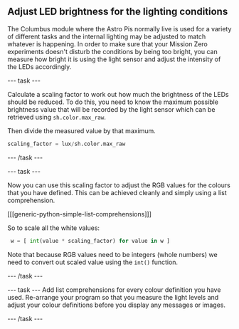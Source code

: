 ## Adjust LED brightness for the lighting conditions

The Columbus module where the Astro Pis normally live is used for a variety of different tasks and the internal lighting may be adjusted to match whatever is happening. In order to make sure that your Mission Zero experiments doesn't disturb the conditions by being too bright, you can measure how bright it is using the light sensor and adjust the intensity of the LEDs accordingly.

--- task ---

Calculate a scaling factor to work out how much the brightness of the LEDs should be reduced. To do this, you need to know the maximum possible brightness value that will be recorded by the light sensor which can be retrieved using `sh.color.max_raw`.

Then divide the measured value by that maximum. 

```python
scaling_factor = lux/sh.color.max_raw
```

--- /task ---

--- task ---

Now you can use this scaling factor to adjust the RGB values for the colours that you have defined. This can be achieved cleanly and simply using a list comprehension.

[[[generic-python-simple-list-comprehensions]]]

So to scale all the white values:

```python
 w = [ int(value * scaling_factor) for value in w ]
```
Note that because RGB values need to be integers (whole numbers) we need to convert out scaled value using the `int()` function. 

--- /task ---

--- task ---
Add list comprehensions for every colour definition you have used. Re-arrange your program so that you measure the light levels and adjust your colour definitions before you display any messages or images.

--- /task ---